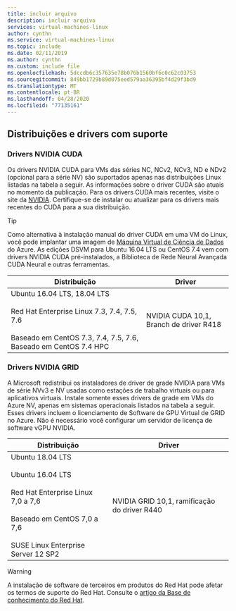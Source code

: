 ```yaml
---
title: incluir arquivo
description: incluir arquivo
services: virtual-machines-linux
author: cynthn
ms.service: virtual-machines-linux
ms.topic: include
ms.date: 02/11/2019
ms.author: cynthn
ms.custom: include file
ms.openlocfilehash: 5dccdb6c357635e78b076b1560bf6c0c62c03753
ms.sourcegitcommit: 849bb1729b89d075eed579aa36395bf4d29f3bd9
ms.translationtype: MT
ms.contentlocale: pt-BR
ms.lasthandoff: 04/28/2020
ms.locfileid: "77135161"
---
```

## <a name="supported-distributions-and-drivers"></a>Distribuições e drivers com suporte

### <a name="nvidia-cuda-drivers"></a>Drivers NVIDIA CUDA

Os drivers NVIDIA CUDA para VMs das séries NC, NCv2, NCv3, ND e NDv2 (opcional para a série NV) são suportados apenas nas distribuições Linux listadas na tabela a seguir. As informações sobre o driver CUDA são atuais no momento da publicação. Para os drivers CUDA mais recentes, visite o site da [NVIDIA](https://developer.nvidia.com/cuda-zone). Certifique-se de instalar ou atualizar para os drivers mais recentes do CUDA para a sua distribuição. 

> [!TIP]
> Como alternativa à instalação manual do driver CUDA em uma VM do Linux, você pode implantar uma imagem de [Máquina Virtual de Ciência de Dados](../articles/machine-learning/data-science-virtual-machine/overview.md) do Azure. As edições DSVM para Ubuntu 16.04 LTS ou CentOS 7.4 vem com drivers NVIDIA CUDA pré-instalados, a Biblioteca de Rede Neural Avançada CUDA Neural e outras ferramentas.

| Distribuição | Driver |
| --- | -- | 
| Ubuntu 16.04 LTS, 18.04 LTS<br/><br/> Red Hat Enterprise Linux 7.3, 7.4, 7.5, 7.6<br/><br/> Baseado em CentOS 7.3, 7.4, 7.5, 7.6, Baseado em CentOS 7.4 HPC | NVIDIA CUDA 10,1, Branch de driver R418 |

### <a name="nvidia-grid-drivers"></a>Drivers NVIDIA GRID

A Microsoft redistribui os instaladores de driver de grade NVIDIA para VMs de série NVv3 e NV usadas como estações de trabalho virtuais ou para aplicativos virtuais. Instale somente esses drivers de grade em VMs do Azure NV, apenas em sistemas operacionais listados na tabela a seguir. Esses drivers incluem o licenciamento de Software de GPU Virtual de GRID no Azure. Não é necessário você configurar um servidor de licença de software vGPU NVIDIA.

| Distribuição | Driver |
| --- | -- |
|Ubuntu 18.04 LTS<br/><br/>Ubuntu 16.04 LTS<br/><br/>Red Hat Enterprise Linux 7,0 a 7,6<br/><br/>Baseado em CentOS 7,0 a 7,6<br/><br/>SUSE Linux Enterprise Server 12 SP2 | NVIDIA GRID 10,1, ramificação do driver R440|

> [!WARNING] 
> A instalação de software de terceiros em produtos do Red Hat pode afetar os termos de suporte do Red Hat. Consulte o [artigo da Base de conhecimento do Red Hat](https://access.redhat.com/articles/1067).
>
